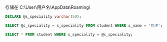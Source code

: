 存储在 C:\\User\\用户名\\AppData\\Roaming\\

```sql
DECLARE @s_speciality varchar(50);

SELECT @s_speciality = s_speciality FROM student WHERE s_name = '刘洋';

SELECT * FROM student WHERE s_speciality = @s_speciality;
```